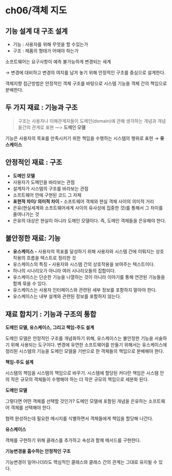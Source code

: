 # ch06/객체 지도

## 기능 설계 대 구조 설계

- 기능 : 사용자를 위해 무엇을 할 수있는가
- 구조 : 제품의 형태가 어때야 하는가

소프트웨어는 요구사항이 예측 불가능하게 변경되는 세계 

→ 변경에 대비하고 변경의 여지를 남겨 놓기 위해 안정적인 구조를 중심으로 설계한다. 

객체지향 접근방법은 안정적인 객체 구조를 바탕으로 시스템 기능을 객체 간의 책임으로 분배한다. 

## 두 가지 재료 : 기능과 구조

> 구조는 사용자나 이해관계자들이 도메인(domain)에 관해 생각하는 개념과 개념들간의 관계로 표현 —> **도메인 모델**
> 

기능은 사용자의 목표를 만족시키기 위한 책임을 수행하는 시스템의 행위로 표현 → **유스케이스**

## 안정적인 재료 : 구조

- **도메인 모델**  
- 사용자가 도메인을 바라보는 관점
- 설계자가 시스템의 구조를 바라보는 관점
- 소프트웨어 안에 구현된 코드 그 자체
- **표현적 차이/ 의미적 차이 
-** 소프트웨어 객체와 현실 객체 사이의 의미적 거리 
- 은유(현실세계와 소프트웨어세계 사이의 유사성에 집중한 것)를 통해서 그 차이를 줄여나가는 것 
- 은유의 대상은 현실이 아니라 도메인 모델이다.  즉, 도메인 객체들을 은유해야 한다.

## 불안정한 재료: 기능

- **유스케이스 
-** 사용자의 목표를 달성하기 위해 사용자와 시스템 간에 이뤄지는 상호작용의 흐름을 텍스트로 정리한 것
- 유스케이스의 특징
**-** 사용자와 시스템 간의 상호작용을 보여주는 텍스트이다.
- 하나의 시나리오가 아니라 여러 시나리오들의 집합이다.
- 유스케이스는 단순한 기능을 나열하는 것이 아니라 이야기를 통해 연관된 기능들을 함께 묶을 수  있다.
- 유스케이스는 사용자 인터페이스와 관련된 세부 정보를 포함하지 말아야 한다. 
- 유스케이스는 내부 설계와 관련된 정보를 포함하지 않는다.

## 재료 합치기 : 기능과 구조의 통합

**도메인 모델, 유스케이스, 그리고 책임-주도 설계** 

도메인 모델은 안정적인 구조를 개념화하기 위해, 유스케이스는 불안정한 기능을 서술하기 위해 사용되는 도구이다. 변경에 유연한 소프트웨어를 만들기 위해서는 유스케이스에 정리된 시스템의 기능을 도메인 모델을 기반으로 한 객체들의 책임으로 분배해야 한다. 

**책임-주도 설계**

시스템의 책임을 시스템의 책임으로 바꾸기. 시스템에 할당된 커다란 책임은 시스템 안의 작은 규모의 객체들이 수행해야 하는 더 작은 규모의 책임으로 세분화 된다. 

**도메인 모델**

그렇다면 어떤 객체를 선택할 것인가? 도메인 모델에 포함된 개념을 은유하는 소프트웨어 객체를 선택해야 한다.

협력 완성하는데 필요한 메시지를 식별하면서 객체들에게 책임을 할당해 나간다. 

**유스케이스** 

객체를 구현하기 위해 클래스를 추가하고 속성과 함께 메서드를 구현한다. 

**기능변경을 흡수하는 안정적인 구조**

기능변경이 일어나더라도 핵심적인 클래스와 클래스 간의 관계는 그대로 유지될 수 있다.
